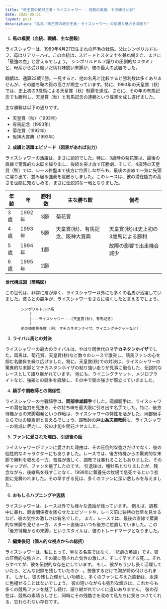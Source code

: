 ```yaml
---
title: "帝王賞の絶対王者・ライスシャワー - 悲劇の英雄、その輝きと影"
date: 2025-05-31
layout: post
description: "名馬『帝王賞の絶対王者・ライスシャワー』の伝説と魅力を深堀り"
---
```


1. **馬の概要（血統、戦績、主な勝鞍）**

ライスシャワーは、1989年4月27日生まれの芦毛の牡馬。父はシンボリルドルフ、母はリアリーハイ。この血統は、スピードとスタミナを兼ね備えた、まさに「最強の血」と言えるでしょう。  シンボリルドルフ譲りの圧倒的なスタミナと、母系から受け継いだ切れ味鋭い末脚が、彼の最大の武器でした。

戦績は、通算22戦11勝。一見すると、他の名馬と比較すると勝利数は多くありませんが、その勝ち鞍の質の高さが際立っています。特に、1993年の天皇賞（秋）では、史上初の3歳馬による天皇賞（秋）制覇を達成。さらに、その年の有馬記念でも勝利し、天皇賞（秋）と有馬記念の連勝という偉業を成し遂げました。

主な勝鞍は以下の通りです。

* 天皇賞（秋）（1993年）
* 有馬記念（1993年）
* 菊花賞（1992年）
* 阪神大賞典（1993年）


2. **成績と活躍エピソード（図表があれば出力）**

ライスシャワーの活躍は、まさに劇的でした。特に、3歳時の菊花賞は、最後の直線で驚異的な末脚を繰り出し、後続を突き放す圧勝劇。そして、4歳時の天皇賞（秋）では、レース終盤まで後方に位置しながらも、最後の直線で一気に先頭に躍り出て、並み居る強豪を蹴散らしました。このレースは、彼の潜在能力の高さを世間に知らしめる、まさに伝説的な一戦となりました。

| 年齢 | 年 | 勝利数 | 主な勝ち鞍 | 備考 |
|---|---|---|---|---|
| 3歳 | 1992年 | 3勝 | 菊花賞 |  |
| 4歳 | 1993年 | 5勝 | 天皇賞(秋)、有馬記念、阪神大賞典 | 天皇賞(秋)は史上初の3歳馬による勝利 |
| 5歳 | 1994年 | 1勝 |  | 故障の影響で出走機会減少 |
| 6歳 | 1995年 | 2勝 |  |  |


**世代構成図（簡略図）**

この世代は、非常に層が厚く、ライスシャワー以外にも多くの名馬が活躍していました。彼らとの競争が、ライスシャワーをさらに強くしたと言えるでしょう。

```
       シンボリルドルフ系
           |
           |---ライスシャワー---(天皇賞(秋)、有馬記念)
           |
       他の強豪馬多数 (例: マチカネタンホイザ、ウイニングチケットなど)
```


3. **ライバル馬との対決**

ライスシャワーの最大のライバルは、やはり同世代の**マチカネタンホイザ**でした。両馬は、菊花賞、天皇賞(秋)など数々のレースで激突し、競馬ファンの心を掴む名勝負を繰り広げました。特に、天皇賞(秋)での対決は、ライスシャワーの驚異的な末脚とマチカネタンホイザの粘り強い走りが見事に融合した、伝説的なレースとして語り継がれています。  他にも、ウイニングチケット、メジロブライトなど、強豪との競争を経験し、その中で彼の強さが際立っていきました。


4. **騎手や調教師との関係性**

ライスシャワーの主戦騎手は、**岡部幸雄騎手**でした。岡部騎手は、ライスシャワーの潜在能力を見抜き、その持ち味を最大限に引き出す名手でした。特に、後方待機からの末脚爆発という作戦は、ライスシャワーの特性を活かした、岡部騎手ならではの騎乗術と言えるでしょう。調教師の**戸山為夫調教師**も、ライスシャワーの育成に尽力し、彼の才能を開花させました。


5. **ファンに愛された理由、引退後の話**

ライスシャワーがファンに愛された理由は、その圧倒的な強さだけでなく、彼の個性的なキャラクターにもありました。レースでは、後方待機からの驚異的な末脚で勝利を収める一方、気性が激しく、調教では暴れることもありました。そのギャップが、ファンを魅了したのです。  引退後は、種牡馬となりましたが、残念ながら、後継馬を残すことなく、1998年に繋養先の牧場で急死するという悲劇に見舞われました。その早すぎる死は、多くのファンに深い悲しみを与えました。


6. **おもしろハプニングや逸話**

ライスシャワーは、レース以外でも様々な逸話が残っています。  例えば、調教中に暴れ、厩舎関係者を困らせたエピソードや、レース前に独特の仕草を見せるなど、彼の気性の激しさは有名でした。  また、レースでは、最後の直線で驚異的な末脚を見せる一方、スタート直後はいつも後方に位置していました。この「後方待機からの末脚」というスタイルは、彼のトレードマークとなりました。


7. **編集後記（個人的な視点からの総括）**

ライスシャワーは、私にとって、単なる名馬ではなく、「悲劇の英雄」です。彼の圧倒的な強さと、その裏に隠された気性の激しさ、そして早すぎる死…。それらすべてが、彼を伝説的な存在にしています。  もし、彼がもう少し長く活躍していたら、どんな記録を残していたのか…。想像するだけで胸が締め付けられます。  しかし、彼の残した輝かしい功績と、多くのファンに与えた感動は、永遠に色褪せることはないでしょう。  彼の短いながらも強烈な輝きは、これからも多くの競馬ファンを魅了し続け、語り継がれていくに違いありません。  彼の存在は、競馬の素晴らしさと、同時にその残酷さを改めて私たちに突きつけてくれる、忘れられない存在です。
